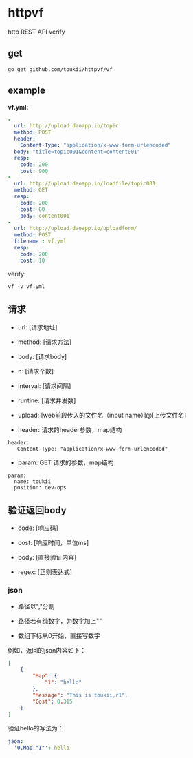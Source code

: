 # httpvf
http REST API verify

## get

```
go get github.com/toukii/httpvf/vf
```

## example


__vf.yml:__


```yml
-
  url: http://upload.daoapp.io/topic
  method: POST
  header:
    Content-Type: "application/x-www-form-urlencoded"
  body: "title=topic001&content=content001"
  resp:
    code: 200
    cost: 900
-
  url: http://upload.daoapp.io/loadfile/topic001
  method: GET
  resp:
    code: 200
    cost: 80
    body: content001
-
  url: http://upload.daoapp.io/uploadform/
  method: POST
  filename : vf.yml
  resp:
    code: 200
    cost: 10
```


verify:

```
vf -v vf.yml
```

## 请求

 - url: [请求地址]
 
 - method: [请求方法]
 
 - body: [请求body]
 
 - n: [请求个数]
 
 - interval: [请求间隔]
 
 - runtine: [请求并发数]
 
 - upload: [web前段传入的文件名（input name）]@[上传文件名]

 - header: 请求的header参数，map结构
 
```
header:
   Content-Type: "application/x-www-form-urlencoded"
```
 
 - param: GET 请求的参数，map结构

```
param:
  name: toukii
  position: dev-ops
```

## 验证返回body

 - code: [响应码]
 
 - cost: [响应时间，单位ms]
 
 - body: [直接验证内容]
 
 - regex: [正则表达式]


### json

 - 路径以","分割

 - 路径若有纯数字，为数字加上""
 
 - 数组下标从0开始，直接写数字
 
 例如，返回的json内容如下：
 
```json
[
    {
        "Map": {
            "1": "hello"
        },
        "Message": "This is toukii,r1",
        "Cost": 0.315
    }
]
```

验证hello的写法为：

```yml
json: 
  '0,Map,"1"': hello
```